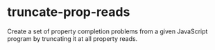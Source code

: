 truncate-prop-reads
===================

Create a set of property completion problems from a given JavaScript program by truncating it at all property reads.
